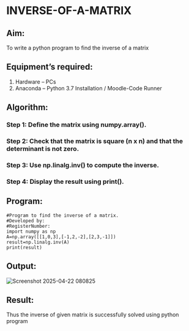# INVERSE-OF-A-MATRIX
## Aim:
To write a python program to find the inverse of a matrix
## Equipment’s required:
1. 	Hardware – PCs
2. 	Anaconda – Python 3.7 Installation / Moodle-Code Runner
## Algorithm:
### Step 1: Define the matrix using numpy.array().

### Step 2: Check that the matrix is square (n x n) and that the determinant is not zero.

### Step 3: Use np.linalg.inv() to compute the inverse.

### Step 4: Display the result using print().

## Program:
```
#Program to find the inverse of a matrix.
#Developed by: 
#RegisterNumber:
import numpy as np
A=np.array([[1,0,3],[-1,2,-2],[2,3,-1]])
result=np.linalg.inv(A)
print(result)
```
## Output:

![Screenshot 2025-04-22 080825](https://github.com/user-attachments/assets/762b550b-1947-4505-83e0-7728eb090fe7)

## Result:
Thus the inverse of given matrix is successfully solved using python program

